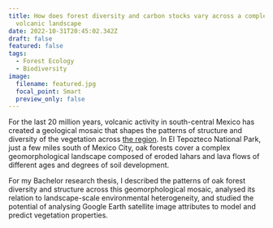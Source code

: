 ```yaml
---
title: How does forest diversity and carbon stocks vary across a complex
  volcanic landscape
date: 2022-10-31T20:45:02.342Z
draft: false
featured: false
tags:
  - Forest Ecology
  - Biodiversity
image:
  filename: featured.jpg
  focal_point: Smart
  preview_only: false
---
```

For the last 20 million years, volcanic activity in south-central Mexico has created a geological mosaic that shapes the patterns of structure and diversity of the vegetation across [the region](https://en.wikipedia.org/wiki/Trans-Mexican_Volcanic_Belt). In El Tepozteco National Park, just a few miles south of Mexico City, oak forests cover a complex geomorphological landscape composed of eroded lahars and lava flows of different ages and degrees of soil development. 

For my Bachelor research thesis, I described the patterns of oak forest diversity and structure across this geomorphological mosaic, analysed its relation to landscape-scale environmental heterogeneity, and studied the potential of analysing Google Earth satellite image attributes to model and predict vegetation properties.